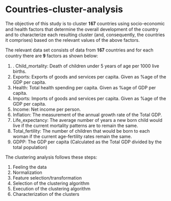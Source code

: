 # Countries-cluster-analysis
The objective of this study is to cluster 𝟏𝟔𝟕 countries using socio-economic and health factors that determine the overall development of the country and to characterize each resulting cluster (and, consequently, the countries it comprises) based on the relevant values of the above factors.

The relevant data set consists of data from 𝟏𝟔𝟕 countries and for each country there
are 𝟗 factors as shown below:

1. . Child_mortality: Death of children under 5 years of age per 1000 live births.
2. Exports: Exports of goods and services per capita. Given as %age of the GDP per
capita.
3. Health: Total health spending per capita. Given as %age of GDP per capita.
4. Imports: Imports of goods and services per capita. Given as %age of the GDP per
capita.
5. Income: Net income per person.
6. Inflation: The measurement of the annual growth rate of the Total GDP.
7. Life_expectancy: The average number of years a new born child would live if the
current mortality patterns are to remain the same.
8. Total_fertility: The number of children that would be born to each woman if the
current age-fertility rates remain the same.
9. GDPP: The GDP per capita (Calculated as the Total GDP divided by the total
population)

The clustering analysis follows these steps: 
1. Feeling the data
2. Normalization
3. Feature selection/transformation
4. Selection of the clustering algorithm
5. Execution of the clustering algorithm
6. Characterization of the clusters
